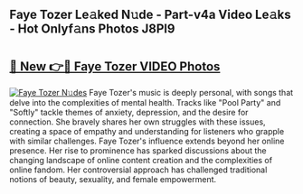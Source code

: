 ## Faye Tozer Le𝚊ked N𝚞de - Part-v4a Video Le𝚊ks - Hot Onlyf𝚊ns Photos J8Pl9

# <h2><a href="http://ab36460.deff.icu/?id=Faye+Tozer">🔗 New 👉🔴 Faye Tozer VIDEO Photos</a></h2>

[![Faye Tozer N𝚞des](https://i.imgur.com/rIISA9y.gif)](http://ab36460.deff.icu/?id=Faye+Tozer)
Faye Tozer's music is deeply personal, with songs that delve into the complexities of mental health. Tracks like "Pool Party" and "Softly" tackle themes of anxiety, depression, and the desire for connection. She bravely shares her own struggles with these issues, creating a space of empathy and understanding for listeners who grapple with similar challenges. Faye Tozer's influence extends beyond her online presence. Her rise to prominence has sparked discussions about the changing landscape of online content creation and the complexities of online fandom. Her controversial approach has challenged traditional notions of beauty, sexuality, and female empowerment.
